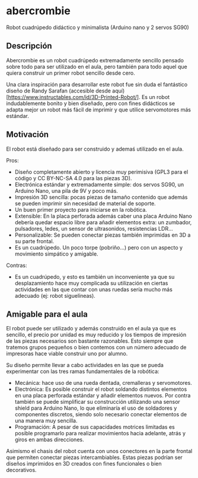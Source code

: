 # abercrombie

Robot cuadrúpedo didáctico y minimalista (Arduino nano y 2 servos SG90)

## Descripción

Abercrombie es un robot cuadrúpedo extremadamente sencillo pensado sobre todo para ser utilizado en el aula, pero también para todo aquel que quiera construir un primer robot sencillo desde cero.

Una clara inspiración para desarrollar este robot fue sin duda el fantástico diseño de Randy Sarafan (accesible desde aquí)[https://www.instructables.com/id/3D-Printed-Robot/]. Es un robot indudablemente bonito y bien diseñado, pero con fines didácticos se adapta mejor un robot más fácil de imprimir y que utilice servomotores más estándar.

## Motivación

El robot está diseñado para ser construido y ademaś utilizado en el aula.

Pros:

* Diseño completamente abierto y licencia muy perimisiva (GPL3 para el código y CC BY-NC-SA 4.0 para las piezas 3D).
* Electrónica estándar y extremadamente simple: dos servos SG90, un Arduino Nano, una pila de 9V y poco más.
* Impresión 3D sencilla: pocas piezas de tamaño contenido que además se pueden imprimir sin necesidad de material de soporte.
* Un buen primer proyecto para iniciarse en la robótica.
* Extensible: En la placa perforada además caber una placa Arduino Nano debería quedar espacio libre para añadir elementos extra: un zumbador, pulsadores, ledes, un sensor de ultrasonidos, resistencias LDR...
* Personalizable: Se pueden conectar piezas también imprimidas en 3D a su parte frontal.
* Es un cuadrúpedo. Un poco torpe (pobriño...) pero con un aspecto y movimiento simpático y amigable.

Contras:

* Es un cuadrúpedo, y esto es también un inconveniente ya que su desplazamiento hace muy complicada su utilización en ciertas actividades en las que contar con unas ruedas sería mucho más adecuado (ej: robot siguelíneas).

## Amigable para el aula

El robot puede ser utilizado y además construido en el aula ya que es sencillo, el precio por unidad es muy reducido y los tiempos de impresión de las piezas necesarios son bastante razonables. Esto siempre que tratemos grupos pequeños o bien contemos con un número adecuado de impresoras hace viable construir uno por alumno.

Su diseño permite llevar a cabo actividades en las que se pueda experimentar con las tres ramas fundamentales de la robótica:
* Mecánica: hace uso de una rueda dentada, cremalleras y servomotores.
* Electrónica: Es posible construir el robot soldando distintos elementos en una placa perforada estándar y añadir elementos nuevos. Por contra también se puede simplificar su construcción utilizando una sensor shield para Arduino Nano, lo que eliminaría el uso de soldadores y componentes discretos, siendo solo necesario conectar elementos de una manera muy sencilla.
* Programación: A pesar de sus capacidades motrices limitadas es posible programarlo para realizar movimientos hacia adelante, atrás y giros en ambas direcciones.

Asimismo el chasis del robot cuenta con unos conectores en la parte frontal que permiten conectar piezas intercambiables. Estas piezas podrían ser diseños imprimidos en 3D creados con fines funcionales o bien decorativos.
